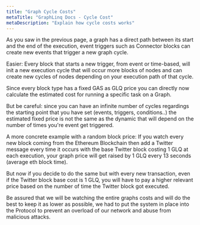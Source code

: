 ```yaml
---
title: "Graph Cycle Costs"
metaTitle: "GraphLinq Docs - Cycle Cost"
metaDescription: "Explain how cycle costs works"
---
```


As you saw in the previous page, a graph has a direct path between its start and the end of the execution, event triggers such as Connector blocks can create new events that trigger a new graph cycle.

Easier: Every block that starts a new trigger, from event or time-based, will init a new execution cycle that will occur more blocks of nodes and can create new cycles of nodes depending on your execution path of that cycle.

Since every block type has a fixed GAS as GLQ price you can directly now calculate the estimated cost for running a specific task on a Graph.

But be careful: since you can have an infinite number of cycles regardings the starting point that you have set (events, triggers, conditions..) the estimated fixed price is not the same as the dynamic that will depend on the number of times you're event get triggered.

A more concrete example with a random block price: If you watch every new block coming from the Ethereum Blockchain then add a Twitter message every time it occurs with the base Twitter block costing 1 GLQ at each execution, your graph price will get raised by 1 GLQ every 13 seconds (average eth block time).

But now if you decide to do the same but with every new transaction, even if the Twitter block base cost is 1 GLQ, you will have to pay a higher relevant price based on the number of time the Twitter block got executed.

Be assured that we will be watching the entire graphs costs and will do the best to keep it as lower as possible, we had to put the system in place into the Protocol to prevent an overload of our network and abuse from malicious attacks.

